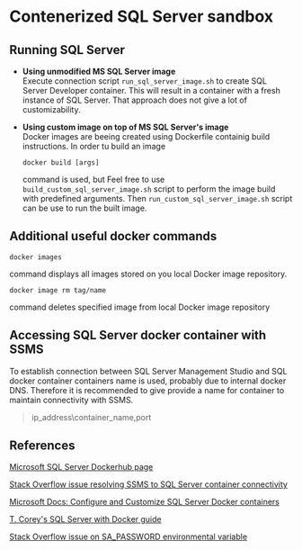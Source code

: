 # Contenerized SQL Server sandbox

## Running SQL Server

* **Using unmodified MS SQL Server image**  
Execute connection script `run_sql_server_image.sh` to create SQL Server Developer container. This will result in a container with a fresh instance of SQL Server. That approach does not give a lot of customizability.  

* **Using custom image on top of MS SQL Server's image**  
Docker images are beeing created using Dockerfile containig build instructions. In order tu build an image

      docker build [args]

  command is used, but Feel free to use `build_custom_sql_server_image.sh` script to perform the image build with predefined arguments. Then `run_custom_sql_server_image.sh` script can be use to run the built image.

## Additional useful docker commands

    docker images 

command displays all images stored on you local Docker image repository.

    docker image rm tag/name

command deletes specified image from local Docker image repository

## Accessing SQL Server docker container with SSMS

To establish connection between SQL Server Management Studio and SQL docker container containers name is used, probably due to internal docker DNS. Therefore it is recommended to give provide a name for container to maintain connectivity with SSMS.

> ip_address\container_name,port

## References

[Microsoft SQL Server Dockerhub page](https://hub.docker.com/_/microsoft-mssql-server?tab=description)  

[Stack Overflow issue resolving SSMS to SQL Server container connectivity](https://stackoverflow.com/questions/61859247/cannot-connect-with-ssms-to-sql-server-on-docker)

[Microsoft Docs: Configure and Customize SQL Server Docker containers](https://learn.microsoft.com/en-us/sql/linux/sql-server-linux-docker-container-configure?view=sql-server-ver16&pivots=cs1-bash)

[T. Corey's SQL Server with Docker guide](https://youtu.be/Yj69cWEG_Yo)

[Stack Overflow issue on SA_PASSWORD environmental variable](https://stackoverflow.com/questions/52052494/login-fails-for-sa-sql-server-linux-docker)
